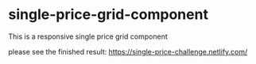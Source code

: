 # single-price-grid-component
This is a responsive single price grid component 

please see the finished result:
https://single-price-challenge.netlify.com/
